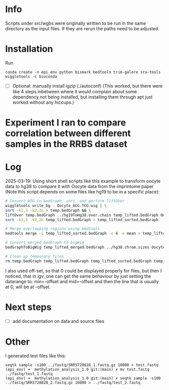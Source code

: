 # Info

Scripts under src/wgbs were originally written to be run in the same directory as the input files. If they are rerun the paths need to be adjusted.

# Installation

Run
```
conda create -n epi_env python bismark bedtools trim-galore sra-tools wiggletools -c bioconda
```

  - [ ] Optional: manually install igzip (./autoconf) (This worked, but there were like 4 steps inbetween where it would complain about some dependency not being installed, but installing them through apt just worked without any hiccups.)

# Experiment I ran to compare correlation between different samples in the RRBS dataset

# Log
2025-03-19:
Using short shell scripts like this example to transform oocyte data to hg38 to compare it with Oocyte data from the imprintome paper (Note this script depends on some files like hg19 to be in a specific place):

```sh
# Convert WIG to bedGraph, sort, and perform liftOver
wiggletools write_bg - Oocyte_ACG.TCG.wig | \
sort -k1,1 -k2,2n > temp.bedGraph && \
liftOver temp.bedGraph ../hg19ToHg38.over.chain temp_lifted.bedGraph Oocyte_ACG.TCG_unlifted.txt && \
sort -k1,1 -k2,2n temp_lifted.bedGraph > temp_lifted_sorted.bedGraph

# Merge overlapping regions using bedtools
bedtools merge -i temp_lifted_sorted.bedGraph -c 4 -o mean > temp_lifted_merged.bedGraph

# Convert merged bedGraph to bigWig
bedGraphToBigWig temp_lifted_merged.bedGraph ../hg38.chrom.sizes Oocyte_ACG.TCG_hg38.bw

# Clean up temporary files
rm temp.bedGraph temp_lifted.bedGraph temp_lifted_sorted.bedGraph temp_lifted_merged.bedGraph
```

I also used off-set, so that 0 could be displayed properly for files, but then I noticed, that in igv, one can get the same behaviour by just setting the datarange to: min=-offset and mid=-offset and then the line that is usually at 0, will be at -offset.

# Next steps

- [ ] add documentation on data and source files 

# Other 

  I generated test files like this:
  ```
  seqtk sample -s100 ../fastq/SRR5720828_1.fastq.gz 10000 > test.fastq   
  (epi_env) ➜  methylation_analysis_1.0 git:(main) ✗ mv test.fastq ../fastq/test_1.fastq
  (epi_env) ➜  methylation_analysis_1.0 git:(main) ✗ seqtk sample -s100 ../fastq/SRR5720828_2.fastq.gz 10000 > ../fastq/test_2.fastq
  ```
